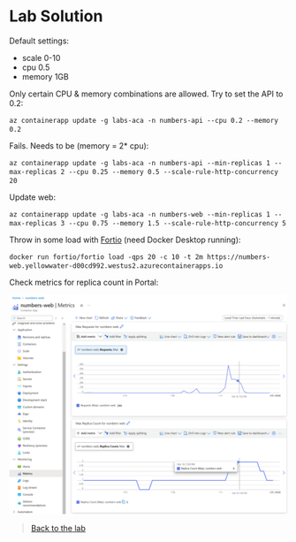 # Lab Solution


Default settings:

- scale 0-10
- cpu 0.5
- memory 1GB

Only certain CPU & memory combinations are allowed. Try to set the API to 0.2:

```
az containerapp update -g labs-aca -n numbers-api --cpu 0.2 --memory 0.2
```

Fails. Needs to be (memory = 2* cpu):

```
az containerapp update -g labs-aca -n numbers-api --min-replicas 1 --max-replicas 2 --cpu 0.25 --memory 0.5 --scale-rule-http-concurrency 20
```

Update web:

```
az containerapp update -g labs-aca -n numbers-web --min-replicas 1 --max-replicas 3 --cpu 0.75 --memory 1.5 --scale-rule-http-concurrency 5
```

Throw in some load with [Fortio](https://fortio.org) (need Docker Desktop running):

```
docker run fortio/fortio load -qps 20 -c 10 -t 2m https://numbers-web.yellowwater-d00cd992.westus2.azurecontainerapps.io
```


Check metrics for replica count in Portal:

![](/img/containers-aca/lab-metrics-replicas.png)


> [Back to the lab](README.md#lab)

